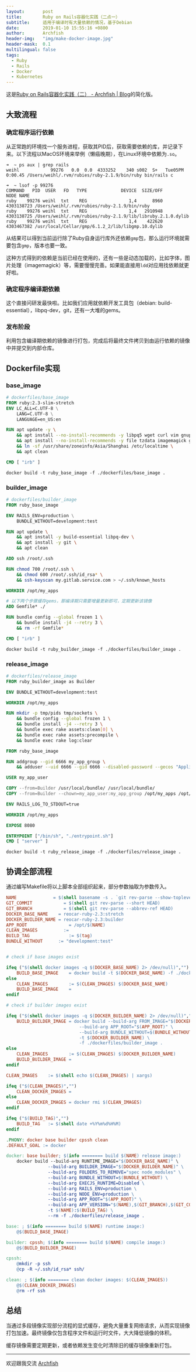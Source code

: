```yaml
---
layout:       post
title:        Ruby on Rails容器化实践（二点一）
subtitle:     适用于编译时有大量依赖的情况，基于Debian
date:         2019-01-10 15:55:16 +0800
author:       Archfish
header-img:   "img/make-docker-image.jpg"
header-mask:  0.1
multilingual: false
tags:
  - Ruby
  - Rails
  - Docker
  - Kubernetes
---
```

这是[Ruby on Rails容器化实践（二） - Archfish \| Blog](https://archfish.github.io/2018/08/20/ruby-on-rails-containerization-02/)的简化版。

## 大致流程

### 确定程序运行依赖

从正常跑的环境找一个服务进程，获取其PID后，获取需要依赖的库，并记录下来。以下流程以MacOS环境来举例（懒癌晚期），在Linux环境中依赖为`.so`。

```log
➜  ~ ps aux | grep rails
weihl            99276   0.0  0.0  4333252    340 s002  S+   Tue05PM   0:00.45 /Users/weihl/.rvm/rubies/ruby-2.1.9/bin/ruby bin/rails c

➜  ~ lsof -p 99276
COMMAND   PID  USER   FD   TYPE             DEVICE  SIZE/OFF       NODE NAME
ruby    99276 weihl  txt    REG                1,4      8960 4303138723 /Users/weihl/.rvm/rubies/ruby-2.1.9/bin/ruby
ruby    99276 weihl  txt    REG                1,4   2910948 4303138725 /Users/weihl/.rvm/rubies/ruby-2.1.9/lib/libruby.2.1.0.dylib
ruby    99276 weihl  txt    REG                1,4    422620 4303467382 /usr/local/Cellar/gmp/6.1.2_2/lib/libgmp.10.dylib
```

从结果可以得到当前运行除了Ruby自身运行库外还依赖`gmp`包，那么运行环境就需要包含`gmp`，版本也要一致。

这种方式得到的依赖是当前已经在使用的，还有一些是动态加载的，比如字体，图片处理（imagemagick）等，需要慢慢完善。如果能直接用`ldd`对应用找依赖就更好啦。

### 确定程序编译期依赖

这个直接问研发最快啦。比如我们应用就依赖开发工具包（debian: build-essential），libpq-dev，git，还有一大堆的gems。

### 发布阶段

利用包含编译期依赖的镜像进行打包，完成后将最终文件拷贝到由运行依赖的镜像中并提交到内部仓库。

## Dockerfile实现

### base_image

```dockerfile
# dockerfiles/base_image
FROM ruby:2.3-slim-stretch
ENV LC_ALL=C.UTF-8 \
    LANG=C.UTF-8 \
    LANGUAGE=en_US:en

RUN apt update -y \
    && apt install --no-install-recommends -y libpq5 wget curl vim gnupg2 libxrender1 \
    && apt install --no-install-recommends -y file tzdata imagemagick gsfonts ttf-wqy-zenhei \
    && ln -sf /usr/share/zoneinfo/Asia/Shanghai /etc/localtime \
    && apt clean

CMD [ "irb" ]
```

```shell
docker build -t ruby_base_image -f ./dockerfiles/base_image .
```

### builder_image

```dockerfile
# dockerfiles/builder_image
FROM ruby_base_image

ENV RAILS_ENV=production \
    BUNDLE_WITHOUT=development:test

RUN apt update \
    && apt install -y build-essential libpq-dev \
    && apt install -y git \
    && apt clean

ADD ssh /root/.ssh

RUN chmod 700 /root/.ssh \
    && chmod 600 /root/.ssh/id_rsa* \
    && ssh-keyscan my.gitlab.service.com > ~/.ssh/known_hosts

WORKDIR /opt/my_apps

# 以下两个步骤缓存gems，那编译期只需要增量更新即可，定期更新该镜像
ADD Gemfile* ./

RUN bundle config --global frozen 1 \
    && bundle install -j4 --retry 3 \
    && rm -rf Gemfile*

CMD [ "irb" ]
```

```shell
docker build -t ruby_builder_image -f ./dockerfiles/builder_image .
```

### release_image

```dockerfile
# dockerfiles/release_image
FROM ruby_builder_image as Builder

ENV BUNDLE_WITHOUT=development:test

WORKDIR /opt/my_apps

RUN mkdir -p tmp/pids tmp/sockets \
    && bundle config --global frozen 1 \
    && bundle install -j4 --retry 3 \
    && bundle exec rake assets:clean[0] \
    && bundle exec rake assets:precompile \
    && bundle exec rake log:clear

FROM ruby_base_image

RUN addgroup --gid 6666 my_app_group \
    && adduser --uid 6666 --gid 6666 --disabled-password --gecos "Application" my_app_user

USER my_app_user

COPY --from=Builder /usr/local/bundle/ /usr/local/bundle/
COPY --from=Builder --chown=my_app_user:my_app_group /opt/my_apps /opt/my_apps

ENV RAILS_LOG_TO_STDOUT=true

WORKDIR /opt/my_apps

EXPOSE 8080

ENTRYPOINT ["/bin/sh", "./entrypoint.sh"]
CMD [ "server" ]
```

```shell
docker build -t ruby_release_image -f ./dockerfiles/release_image .
```

## 协调全部流程

通过编写Makefile将以上脚本全部组织起来，部分参数抽取为参数传入。

```makefile
NAME              = $(shell basename -s . `git rev-parse --show-toplevel`)
GIT_COMMIT			  = $(shell git rev-parse --short HEAD)
GIT_BRANCH			  = $(shell git rev-parse --abbrev-ref HEAD)
DOCKER_BASE_NAME	= reocar-ruby-2.3:stretch
DOCKER_BUILDER_NAME	= reocar-ruby-2.3:builder
APP_ROOT			    = /opt/$(NAME)
CLEAN_IMAGES		  :=
BUILD_TAG			    := $(tag)
BUNDLE_WITHOUT		:= "development:test"


# check if base images exist

ifeq ("$(shell docker images -q $(DOCKER_BASE_NAME) 2> /dev/null)","")
	BUILD_BASE_IMAGE	= docker build -t $(DOCKER_BASE_NAME) -f ./dockerfiles/base_image .
else
	CLEAN_IMAGES		:= $(CLEAN_IMAGES) $(DOCKER_BASE_NAME)
	BUILD_BASE_IMAGE	=
endif

# check if builder images exist

ifeq ("$(shell docker images -q $(DOCKER_BUILDER_NAME) 2> /dev/null)","")
	BUILD_BUILDER_IMAGE	= docker build --build-arg FROM_IMAGE="$(DOCKER_BASE_NAME)" \
							--build-arg APP_ROOT="$(APP_ROOT)" \
							--build-arg BUNDLE_WITHOUT=$(BUNDLE_WITHOUT) \
							-t $(DOCKER_BUILDER_NAME) \
							-f ./dockerfiles/builder_image .
else
	CLEAN_IMAGES		:= $(CLEAN_IMAGES) $(DOCKER_BUILDER_NAME)
	BUILD_BUILDER_IMAGE	=
endif

CLEAN_IMAGES	:= $(shell echo $(CLEAN_IMAGES) | xargs)

ifeq ("$(CLEAN_IMAGES)","")
	CLEAN_DOCKER_IMAGES	=
else
	CLEAN_DOCKER_IMAGES	= docker rmi $(CLEAN_IMAGES)
endif

ifeq ("$(BUILD_TAG)","")
	BUILD_TAG	:= $(shell date +%Y%m%d%H%M)
endif

.PHONY: docker base builder cpssh clean
.DEFAULT_GOAL := docker

docker: base builder; $(info ======== build $(NAME) release image:)
	docker build --build-arg RUNTIME_IMAGE="$(DOCKER_BASE_NAME)" \
				--build-arg BUILDER_IMAGE="$(DOCKER_BUILDER_NAME)" \
				--build-arg FOLDERS_TO_REMOVE="spec node_modules" \
				--build-arg BUNDLE_WITHOUT=$(BUNDLE_WITHOUT) \
				--build-arg EXECJS_RUNTIME=Disabled \
				--build-arg RAILS_ENV=production \
				--build-arg NODE_ENV=production \
				--build-arg APP_ROOT="$(APP_ROOT)" \
				--build-arg APP_VERSION="$(NAME),$(GIT_BRANCH),$(GIT_COMMIT)" \
				-t $(NAME):$(BUILD_TAG) \
				--rm -f ./dockerfiles/release_image .

base: ; $(info ======== build $(NAME) runtime image:)
	@$(BUILD_BASE_IMAGE)

builder: cpssh; $(info ======== build $(NAME) compile image:)
	@$(BUILD_BUILDER_IMAGE)

cpssh:
	@mkdir -p ssh
	@cp -R ~/.ssh/id_rsa* ssh/

clean: ; $(info ======== clean docker images: $(CLEAN_IMAGES))
	@$(CLEAN_DOCKER_IMAGES)
	@rm -rf ssh
```

## 总结

当通过多段镜像实现部分流程的显式缓存，避免大量重复网络请求，从而实现镜像打包加速。最终镜像仅包含程序文件和运行时文件，大大降低镜像的体积。

缓存镜像需要定期更新，或者依赖发生变化时清除旧的缓存镜像重新打包。

- - -

欢迎跟我交流 [Archfish][0]

[0]: https://github.com/archfish/archfish "archfish blog"
